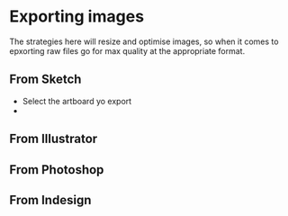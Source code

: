 # Exporting images

The strategies here will resize and optimise images, so when it comes to epxorting raw files go for max quality at the appropriate format.


## From Sketch
  - Select the artboard yo export
  - 

## From Illustrator


## From Photoshop


## From Indesign


